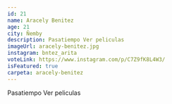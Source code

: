 ```yaml
---
id: 21
name: Aracely Benitez
age: 21
city: Ñemby
description: Pasatiempo Ver peliculas
imageUrl: aracely-benitez.jpg
instagram: bntez_arita
voteLink: https://www.instagram.com/p/C7Z9fK8L4W3/
isFeatured: true
carpeta: aracely-benitez
---
```


Pasatiempo Ver peliculas
